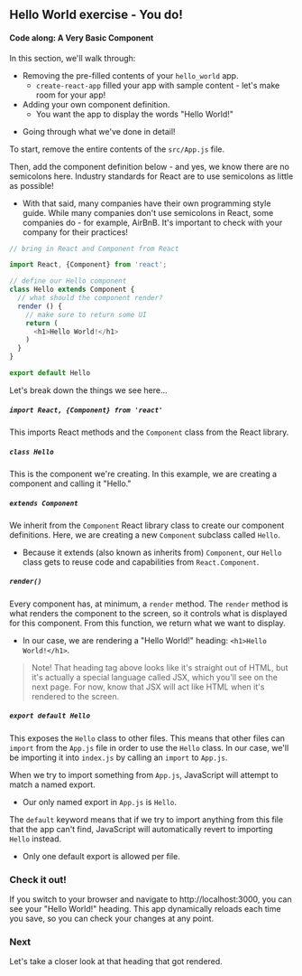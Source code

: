 ## Hello World exercise - You do!
#### Code along: A Very Basic Component

In this section, we'll walk through:
* Removing the pre-filled contents of your `hello_world` app.
  - `create-react-app` filled your app with sample content - let's make room for your app!
* Adding your own component definition.
  - You want the app to display the words "Hello World!"
- Going through what we've done in detail!

To start, remove the entire contents of the `src/App.js` file.

Then, add the component definition below - and yes, we know there are no semicolons here. Industry standards for React are to use semicolons as little as possible!
  - With that said, many companies have their own programming style guide. While many companies don't use semicolons in React, some companies do - for example, AirBnB. It's important to check with your company for their practices!

```js
// bring in React and Component from React

import React, {Component} from 'react';

// define our Hello component
class Hello extends Component {
  // what should the component render?
  render () {
    // make sure to return some UI
    return (
      <h1>Hello World!</h1>
    )
  }
}

export default Hello
```

Let's break down the things we see here...

##### `import React, {Component} from 'react'`
This imports React methods and the `Component` class from the React library.

##### `class Hello`
This is the component we're creating. In this example, we are creating a component and calling it "Hello."

##### `extends Component`

We inherit from the `Component` React library class to create our component definitions. Here, we are creating a new `Component` subclass called `Hello`.
- Because it extends (also known as inherits from) `Component`, our `Hello` class gets to reuse code and capabilities from `React.Component`.

##### `render()`
Every component has, at minimum, a `render` method. The `render` method is what renders the component to the screen, so it controls what is displayed for this component. From this function, we return what we want to display.  
- In our case, we are rendering a "Hello World!" heading: `<h1>Hello World!</h1>`.

> Note! That heading tag above looks like it's straight out of HTML, but it's actually a special language called JSX, which you'll see on the next page. For now, know that JSX will act like HTML when it's rendered to the screen.

##### `export default Hello`
This exposes the `Hello` class to other files.  This means that other files can `import` from the `App.js` file in order to use the `Hello` class. In our case, we'll be importing it into `index.js` by calling an `import` to `App.js`.

When we try to import something from `App.js`, JavaScript will attempt to match a named export.
- Our only named export in `App.js` is `Hello`.

The `default` keyword means that if we try to import anything from this file that the app can't find, JavaScript will automatically revert to importing `Hello` instead.
- Only one default export is allowed per file.

### Check it out!

If you switch to your browser and navigate to http://localhost:3000, you can see your "Hello World!" heading. This app dynamically reloads each time you save, so you can check your changes at any point.

### Next

Let's take a closer look at that heading that got rendered.
